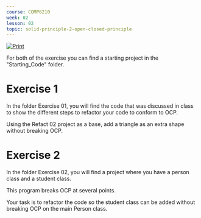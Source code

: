 ```yaml
---
course: COMP6210
week: 02
lesson: 02
topic: solid-principle-2-open-closed-principle
---
```


[![Print](https://img.shields.io/badge/DOWNLOAD_PDF-CLICK_HERE-blue.svg)](https://github.com/ToiOhomaiBCS/COMP6215-Course-Material/raw/master/week02/session02/exercises.pdf)

For both of the exercise you can find a starting project in the "Starting_Code" folder.

# Exercise 1

In the folder Exercise 01, you will find the code that was discussed in class to show the different steps to refactor your code to conform to OCP.

Using the Refact 02 project as a base, add a triangle as an extra shape without breaking OCP.

# Exercise 2

In the folder Exercise 02, you will find a project where you have a person class and a student class.

This program breaks OCP at several points.

Your task is to refactor the code so the student class can be added without breaking OCP on the main Person class.